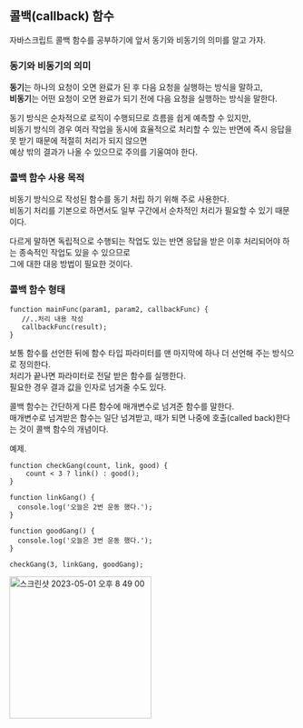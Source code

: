 ## 콜백(callback) 함수  

자바스크립트 콜백 함수를 공부하기에 앞서 동기와 비동기의 의미를 알고 가자.  

### 동기와 비동기의 의미  
**동기**는 하나의 요청이 오면 완료가 된 후 다음 요청을 실행하는 방식을 말하고,  
**비동기**는 어떤 요청이 오면 완료가 되기 전에 다음 요청을 실행하는 방식을 말한다.  

동기 방식은 순차적으로 로직이 수행되므로 흐름을 쉽게 예측할 수 있지만,  
비동기 방식의 경우 여러 작업을 동시에 효율적으로 처리할 수 있는 반면에 즉시 응답을 못 받기 때문에 적절히 처리가 되지 않으면  
예상 밖의 결과가 나올 수 있으므로 주의를 기울여야 한다.    

### 콜백 함수 사용 목적  

비동기 방식으로 작성된 함수를 동기 처립 하기 위해 주로 사용한다.  
비동기 처리를 기본으로 하면서도 일부 구간에서 순차적인 처리가 필요할 수 있기 때문이다.  

다르게 말하면 독립적으로 수행되는 작업도 있는 반면 응답을 받은 이후 처리되어야 하는 종속적인 작업도 있을 수 있으므로   
그에 대한 대응 방법이 필요한 것이다.    

### 콜백 함수 형태 
```
function mainFunc(param1, param2, callbackFunc) {
   //..처리 내용 작성
   callbackFunc(result);
}
```
보통 함수를 선언한 뒤에 함수 타입 파라미터를 맨 마지막에 하나 더 선언해 주는 방식으로 정의한다.  
처리가 끝나면 파라미터로 전달 받은 함수를 실행한다.  
필요한 경우 결과 값을 인자로 넘겨줄 수도 있다.  

콜백 함수는 간단하게 다른 함수에 매개변수로 넘겨준 함수를 말한다.  
매개변수로 넘겨받은 함수는 일단 넘겨받고, 때가 되면 나중에 호출(called back)한다는 것이 콜백 함수의 개념이다.   

예제.
```
function checkGang(count, link, good) {
    count < 3 ? link() : good();
}

function linkGang() {
  console.log('오늘은 2번 운동 했다.');
}

function goodGang() {
  console.log('오늘은 3번 운동 했다.');
}

checkGang(3, linkGang, goodGang);
```
<img width="250" alt="스크린샷 2023-05-01 오후 8 49 00" src="https://user-images.githubusercontent.com/97012561/235447793-d5b5d920-5264-4da6-9e82-b39bbff3b40f.png">
